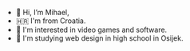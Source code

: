 - 👋 Hi, I’m Mihael,
- 🇭🇷 I'm from Croatia. 
- 👀 I'm interested in video games and software.
- 🏫 I'm studying web design in high school in Osijek.
